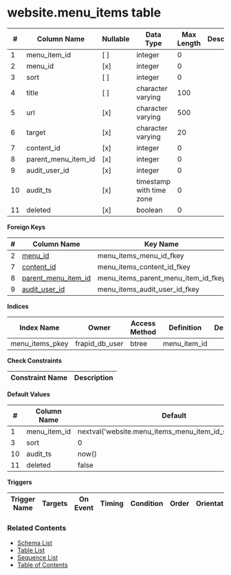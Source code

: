 # website.menu_items table



| # | Column Name | Nullable | Data Type | Max Length | Description |
| --- | --- | --- | --- | --- | --- |
| 1 | menu_item_id | [ ] | integer | 0 |  |
| 2 | menu_id | [x] | integer | 0 |  |
| 3 | sort | [ ] | integer | 0 |  |
| 4 | title | [ ] | character varying | 100 |  |
| 5 | url | [x] | character varying | 500 |  |
| 6 | target | [x] | character varying | 20 |  |
| 7 | content_id | [x] | integer | 0 |  |
| 8 | parent_menu_item_id | [x] | integer | 0 |  |
| 9 | audit_user_id | [x] | integer | 0 |  |
| 10 | audit_ts | [x] | timestamp with time zone | 0 |  |
| 11 | deleted | [x] | boolean | 0 |  |



**Foreign Keys**

| # | Column Name | Key Name | References |
| --- | --- | --- | --- |
| 2 | [menu_id](../website/menus.md) | menu_items_menu_id_fkey | website.menus.menu_id |
| 7 | [content_id](../website/contents.md) | menu_items_content_id_fkey | website.contents.content_id |
| 8 | [parent_menu_item_id](../website/menu_items.md) | menu_items_parent_menu_item_id_fkey | website.menu_items.menu_item_id |
| 9 | [audit_user_id](../account/users.md) | menu_items_audit_user_id_fkey | account.users.user_id |



**Indices**

| Index Name | Owner | Access Method | Definition | Description |
| --- | --- | --- | --- | --- |
| menu_items_pkey | frapid_db_user | btree | menu_item_id |  |



**Check Constraints**

| Constraint Name | Description |
| --- | --- |



**Default Values**

| # | Column Name | Default |
| --- | --- | --- |
| 1 | menu_item_id | nextval('website.menu_items_menu_item_id_seq'::regclass) |
| 3 | sort | 0 |
| 10 | audit_ts | now() |
| 11 | deleted | false |


**Triggers**

| Trigger Name | Targets | On Event | Timing | Condition | Order | Orientation | Description |
| --- | --- | --- | --- | --- | --- | --- | --- |


### Related Contents
* [Schema List](../../schemas.md)
* [Table List](../../tables.md)
* [Sequence List](../../sequences.md)
* [Table of Contents](../../README.md)
